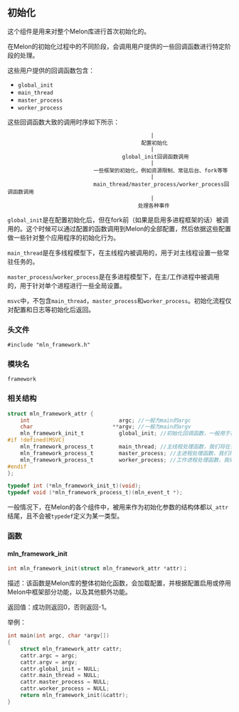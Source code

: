 ## 初始化

这个组件是用来对整个Melon库进行首次初始化的。

在Melon的初始化过程中的不同阶段，会调用用户提供的一些回调函数进行特定阶段的处理。

这些用户提供的回调函数包含：

- `global_init`
- `main_thread`
- `master_process`
- `worker_process`

这些回调函数大致的调用时序如下所示：

```
                                             |
                                          配置初始化
                                             |
                                    global_init回调函数调用
                                             |
                           一些框架的初始化，例如资源限制、常驻后台、fork等等
                                             |
                           main_thread/master_process/worker_process回调函数调用
                                             |
                                         处理各种事件
```

`global_init`是在配置初始化后，但在fork前（如果是启用多进程框架的话）被调用的。这个时候可以通过配置的函数调用到Melon的全部配置，然后依据这些配置做一些针对整个应用程序的初始化行为。

`main_thread`是在多线程模型下，在主线程内被调用的，用于对主线程设置一些常驻任务的。

`master_process`/`worker_process`是在多进程模型下，在主/工作进程中被调用的，用于针对单个进程进行一些全局设置。

`msvc`中，不包含`main_thread`，`master_process`和`worker_process`。初始化流程仅对配置和日志等初始化后返回。



### 头文件

```
#include "mln_framework.h"
```



### 模块名

`framework`



### 相关结构

```c
struct mln_framework_attr {
    int                            argc; //一般为main的argc
    char                         **argv; //一般为main的argv
    mln_framework_init_t           global_init; //初始化回调函数，一般用于初始化全局变量，该回调会在配置加载完成后被调用
#if !defined(MSVC)
    mln_framework_process_t        main_thread; //主线程处理函数，我们将在多线程框架部分深入
    mln_framework_process_t        master_process; //主进程处理函数，我们将在多进程框架部分深入
    mln_framework_process_t        worker_process; //工作进程处理函数，我们将在多进程框架部分深入
#endif
};

typedef int (*mln_framework_init_t)(void);
typedef void (*mln_framework_process_t)(mln_event_t *);
```

一般情况下，在Melon的各个组件中，被用来作为初始化参数的结构体都以`_attr`结尾，且不会被`typedef`定义为某一类型。



### 函数



#### mln_framework_init

```c
int mln_framework_init(struct mln_framework_attr *attr)；
```

描述：该函数是Melon库的整体初始化函数，会加载配置，并根据配置启用或停用Melon中框架部分功能，以及其他额外功能。

返回值：成功则返回0，否则返回-1。

举例：

```c
int main(int argc, char *argv[])
{
    struct mln_framework_attr cattr;
    cattr.argc = argc;
    cattr.argv = argv;
    cattr.global_init = NULL;
    cattr.main_thread = NULL;
    cattr.master_process = NULL;
    cattr.worker_process = NULL;
    return mln_framework_init(&cattr);
}
```

